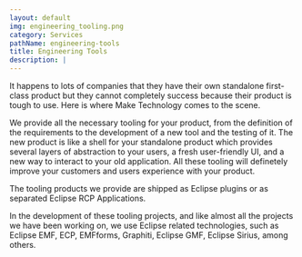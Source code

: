 ```yaml
---
layout: default
img: engineering_tooling.png
category: Services
pathName: engineering-tools
title: Engineering Tools
description: |
---
```

  It happens to lots of companies that they have their own standalone first-class product but they cannot completely success because their product is tough to use. Here is where Make Technology comes to the scene. 

  We provide all the necessary tooling for your product, from the definition of the requirements to the development of a new tool and the testing of it. The new product is like a shell for your standalone product which provides several layers of abstraction to your users, a fresh user-friendly UI, and a new way to interact to your old application. All these tooling will definetely improve your customers and users experience with your product.

  The tooling products we provide are shipped as Eclipse plugins or as separated Eclipse RCP Applications.

  In the development of these tooling projects, and like almost all the projects we have been working on, we use Eclipse related technologies, such as Eclipse EMF, ECP, EMFforms, Graphiti, Eclipse GMF, Eclipse Sirius, among others.
